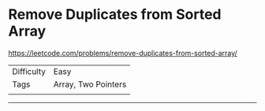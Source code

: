 # Remove Duplicates from Sorted Array

https://leetcode.com/problems/remove-duplicates-from-sorted-array/

|  |  |
|  ---  | ---  |
| Difficulty  | Easy |
| Tags  | Array, Two Pointers |
|  |  |

---

